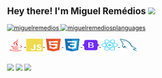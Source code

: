 ## Hey there! I'm Miguel Remédios <img src="https://media.giphy.com/media/hvRJCLFzcasrR4ia7z/giphy.gif" width="25px">
<a href="https://github.com/RafaBallerini">
  <img height="180em" src="https://github-readme-stats.vercel.app/api?username=miguelremedios&show_icons=true&theme=ayu-mirage&count_private=true&icon_color=E54949&custom_title=GitHub Statistics&title_color=E54949" alt="miguelremedios" />
  <img height="180em" src="https://github-readme-stats.vercel.app/api/top-langs/?username=miguelremedios&layout=compact&theme=ayu-mirage&title_color=E54949" alt="miguelremediosplanguages" />

<div>
<div style="display: inline_block"><br>
   <img align="center" alt="Miguel-Js" height="30" width="40" src="https://raw.githubusercontent.com/devicons/devicon/master/icons/java/java-plain.svg">
  <img align="center" alt="Miguel-Js" height="30" width="40" src="https://raw.githubusercontent.com/devicons/devicon/master/icons/javascript/javascript-plain.svg">
  <img align="center" alt="Miguel-HTML" height="30" width="40" src="https://raw.githubusercontent.com/devicons/devicon/master/icons/html5/html5-original.svg">
  <img align="center" alt="Miguel-CSS" height="30" width="40" src="https://raw.githubusercontent.com/devicons/devicon/master/icons/css3/css3-original.svg">
  <img align="center" alt="Miguel-BootStrap" height="30" width="40" src="https://github.com/devicons/devicon/blob/master/icons/bootstrap/bootstrap-plain.svg">
  <img align="center" alt="Miguel-React" height="30" width="40" src="https://raw.githubusercontent.com/devicons/devicon/master/icons/react/react-original.svg">
  <img align="center" alt="Miguel-MySQL" height="30" width="40" src="https://github.com/devicons/devicon/blob/master/icons/mysql/mysql-original.svg">

</div>
  
  ##
  
  <div>
  <a href = "mailto: miguelremediioss@gmail.com"><img src="https://img.shields.io/badge/-Gmail-%23EA4335?style=for-the-badge&logo=gmail&logoColor=white" target="_blank"></a>
  <a href="https://www.linkedin.com/in/miguelremediioss" target="_blank"><img src="https://img.shields.io/badge/-LinkedIn-%230077B5?style=for-the-badge&logo=linkedin&logoColor=white" target="_blank"></a>
  <a href="https://www.instagram.com/remediioss" target="_blank"><img src="https://img.shields.io/badge/-Instagram-%23F1970C?style=for-the-badge&logo=instagram&logoColor=white" target="_blank"></a>
</div>

